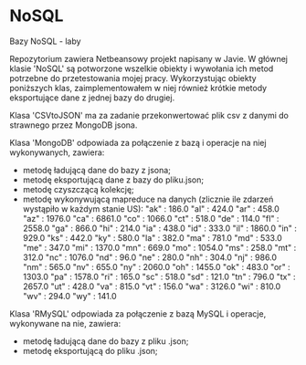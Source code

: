 NoSQL
=====

Bazy NoSQL - laby


Repozytorium zawiera Netbeansowy projekt napisany w Javie.
W głównej klasie 'NoSQL' są potworzone wszelkie obiekty i wywołania ich metod potrzebne do przetestowania mojej pracy. Wykorzystując obiekty poniższych klas, zaimplementowałem w niej również krótkie metody eksportujące dane z jednej bazy do drugiej.

Klasa 'CSVtoJSON' ma za zadanie przekonwertować plik csv z danymi do strawnego przez MongoDB jsona.

Klasa 'MongoDB' odpowiada za połączenie z bazą i operacje na niej wykonywanych, zawiera:
- metodę ładującą dane do bazy z jsona;
- metodę eksportującą dane z bazy do pliku.json;
- metodę czyszczącą kolekcję;
- metodę wykonywującą mapreduce na danych (zlicznie ile zdarzeń wystąpiło w każdym stanie US):
    "ak" : 186.0
    "al" : 424.0
    "ar" : 458.0
    "az" : 1976.0
    "ca" : 6861.0
    "co" : 1066.0
    "ct" : 518.0
    "de" : 114.0
    "fl" : 2558.0
    "ga" : 866.0
    "hi" : 214.0
    "ia" : 438.0
    "id" : 333.0
    "il" : 1860.0
    "in" : 929.0
    "ks" : 442.0
    "ky" : 580.0
    "la" : 382.0
    "ma" : 781.0
    "md" : 533.0
    "me" : 347.0
    "mi" : 1370.0
    "mn" : 669.0
    "mo" : 1054.0
    "ms" : 258.0
    "mt" : 312.0
    "nc" : 1076.0
    "nd" : 96.0
    "ne" : 280.0
    "nh" : 304.0
    "nj" : 986.0
    "nm" : 565.0
    "nv" : 655.0
    "ny" : 2060.0
    "oh" : 1455.0
    "ok" : 483.0
    "or" : 1303.0
    "pa" : 1578.0
    "ri" : 165.0
    "sc" : 518.0
    "sd" : 121.0
    "tn" : 796.0
    "tx" : 2657.0
    "ut" : 428.0
    "va" : 815.0
    "vt" : 156.0
    "wa" : 3126.0
    "wi" : 810.0
    "wv" : 294.0
    "wy" : 141.0

Klasa 'RMySQL' odpowiada za połączenie z bazą MySQL i operacje, wykonywane na nie, zawiera:
- metodę ładującą dane do bazy z pliku .json;
- metodę eksportującą do pliku .json;